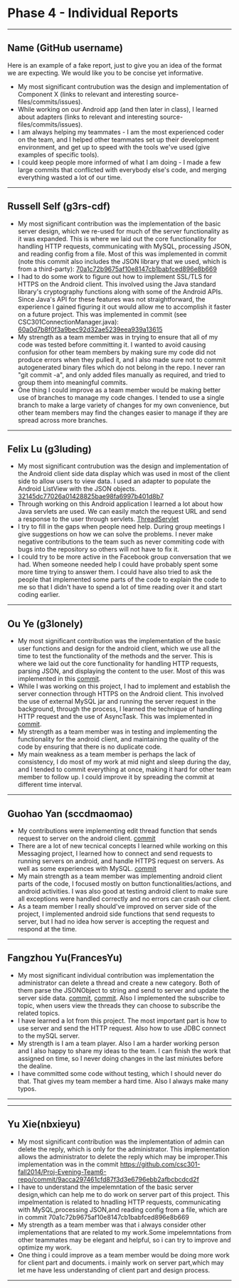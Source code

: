 # Phase 4 - Individual Reports

-----

## Name (GitHub username)

Here is an example of a fake report, just to give you an idea of the format we are expecting.
We would like you to be concise yet informative.

 * My most significant contrubution was the design and implementation of Component X (links to relevant and interesting source-files/commits/issues).
 * While working on our Android app (and then later in class), I learned about adapters (links to relevant and interesting source-files/commits/issues).
 * I am always helping my teammates - I am the most experienced coder on the team, and I helped other teammates set up their development environment, and get up to speed with the tools we've used (give examples of specific tools).
 * I could keep people more informed of what I am doing - I made a few large commits that conflicted with everybody else's code, and merging everything wasted a lot of our time.

----

## Russell Self (g3rs-cdf)

* My most significant contribution was the implementation of the basic server design, which we re-used for much of the server functionality as it was expanded. This is where we laid out the core functionality for handling HTTP requests, communicating with MySQL, processing JSON, and reading config from a file. Most of this was implemented in commit (note this commit also includes the JSON library that we used, which is from a third-party): [70a1c72b9675af10e8147cb1babfced896e8b669](https://github.com/csc301-fall2014/Proj-Evening-Team6-repo/commit/70a1c72b9675af10e8147cb1babfced896e8b669)
* I had to do some work to figure out how to implement SSL/TLS for HTTPS on the Android client. This involved using the Java standard library's cryptography functions along with some of the Android APIs. Since Java's API for these features was not straightforward, the experience I gained figuring it out would allow me to accomplish it faster on a future project. This was implemented in commit (see CSC301ConnectionManager.java): [60a0d7b8f0f3a9bec92d32ae5239eea939a13615](https://github.com/csc301-fall2014/Proj-Evening-Team6-repo/commit/60a0d7b8f0f3a9bec92d32ae5239eea939a13615)
* My strength as a team member was in trying to ensure that all of my code was tested before committing it. I wanted to avoid causing confusion for other team members by making sure my code did not produce errors when they pulled it, and I also made sure not to commit autogenerated binary files which do not belong in the repo. I never ran "git commit -a", and only added files manually as required, and tried to group them into meaningful commits.
* One thing I could improve as a team member would be making better use of branches to manage my code changes. I tended to use a single branch to make a large variety of changes for my own convenience, but other team members may find the changes easier to manage if they are spread across more branches.

----

## Felix Lu (g3luding)

 * My most significant contrubution was the design and implementation of the Android client side data display which was used in most of the client side to allow users to view data. I used an adapter to populate the Android ListView with the JSON objects. [32145dc77026a01428825bae98fa6997b401d8b7](https://github.com/csc301-fall2014/Proj-Evening-Team6-repo/commit/32145dc77026a01428825bae98fa6997b401d8b7)
 * Through working on this Android application I learned a lot about how Java servlets are used. We can easily match the request URL and send a response to the user through servlets. [ThreadServlet](https://github.com/csc301-fall2014/Proj-Evening-Team6-repo/blob/master/Phase2/csc301server/src/org/csc301team6/server/ThreadsServlet.java)
 * I try to fill in the gaps when people need help. During group meetings I give suggestions on how we can solve the problems. I never make negative contributions to the team such as never commiting code with bugs into the repository so others will not have to fix it.
 * I could try to be more active in the Facebook group conversation that we had. When someone needed help I could have probably spent some more time trying to answer them. I could have also tried to ask the people that implemented some parts of the code to explain the code to me so that I didn't have to spend a lot of time reading over it and start coding earlier.

----

## Ou Ye (g3lonely)
* My most significant contribution was the implementation of the basic user functions and design for the android client, which we use all the time to test the functionality of the methods and the server. This is where we laid out the core functionality for handling HTTP requests, parsing JSON, and displaying the content to the user. Most of this was implemented in this [commit](https://github.com/csc301-fall2014/Proj-Evening-Team6-repo/commit/165abba4db65cee383214b1c936a099520a396d9).
* While I was working on this project, I had to implement and establish the server connection through HTTPS on the Android client. This involved the use of external MySQL jar and running the server request in the background, through the process, I learned the technique of handling HTTP request and the use of AsyncTask. This was implemented in [commit](https://github.com/csc301-fall2014/Proj-Evening-Team6-repo/commit/65996b6a8d7146f10fa77e12cee4d8130405a5c8).
* My strength as a team member was in testing and implementing the functionality for the android client, and maintaining the quality of the code by ensuring that there is no duplicate code.
* My main weakness as a team member is perhaps the lack of consistency, I do most of my work at mid night and sleep during the day, and I tended to commit everything at once, making it hard for other team member to follow up. I could improve it by spreading the commit at different time interval.

----

## Guohao Yan (sccdmaomao)
* My contributions were implementing edit thread function that sends request to server on the android client. [commit](https://github.com/csc301-fall2014/Proj-Evening-Team6-repo/commit/3311d9ce95dfb6b4317d305e828b72aba6163291)
* There are a lot of new tecnical concepts I learned while working on this Messaging project, I learned how to connect and send requests to running servers on android, and handle HTTPS request on servers. As well as some experiences with MySQL. [commit](https://github.com/csc301-fall2014/Proj-Evening-Team6-repo/commit/60a0d7b8f0f3a9bec92d32ae5239eea939a13615)
* My main strength as a team member was implementing android client parts of the code, I focused mostly on button functionalities/actions, and android activities. I was also good at testing android client to make sure all exceptions were handled correctly and no errors can crash our client.
* As a team member I really should've improved on server side of the project, I implemented android side functions that send requests to server, but I had no idea how server is accepting the request and respond at the time.

----

## Fangzhou Yu(FrancesYu)

* My most significant individual contribution was implementation the administrator can delete a thread and create a new category. Both of them parse the JSONObject to string and send to server and update the server side data. [commit](https://github.com/csc301-fall2014/Proj-Evening-Team6-repo/commit/47feee433290f52080f76485e2e9d39f00734def), [commit](https://github.com/csc301-fall2014/Proj-Evening-Team6-repo/commit/3ffa8ad4aeeea6a5b5562d8fa4842c10eff00095). Also I implemented the subscribe to topic, when users view the threads they can choose to subscribe the related topics.  
* I have learned a lot from this project. The most important part is how to use server and send the HTTP request. Also how to use JDBC connect to the mySQL server. 
* My strength is I am a team player. Also I am a harder working person and I also happy to share my ideas to the team. I can finish the work that assigned on time, so I never doing changes in the last miniutes before the dealine. 
* I have committed some code without testing, which I should never do that. That gives my team member a hard time. Also I always make many typos.

----

----
## Yu Xie(nbxieyu)

* My most significant contribution was the implementation of admin can delete the reply, which is 
only for the administrator. This implementation allows the administrator to delete the reply which
may be improper.This implementation was in the commit https://github.com/csc301-fall2014/Proj-Evening-Team6-repo/commit/9acca297461cfd87f3d3e6796ebb2afbcbcdcd2f
* I have to understand the impelemntation of the basic server design,which can help me to do 
work on server part of this project. This impelmentation is related to hnadling HTTP requests,
communicating with MySQL,processing JSON,and reading config from a file, which are  in commit
70a1c72b9675af10e8147cb1babfced896e8b669
* My strength as a team member was that i always consider other implementations that are related to
my work.Some impelemntations from other teammates may be elegant and helpful, so i can try to 
improve and optimize my work. 
* One thing i could improve as a team member would be doing more work for client part and documents.
i mainly work on server part,which may let me have less understanding of client part and design 
process.

---
